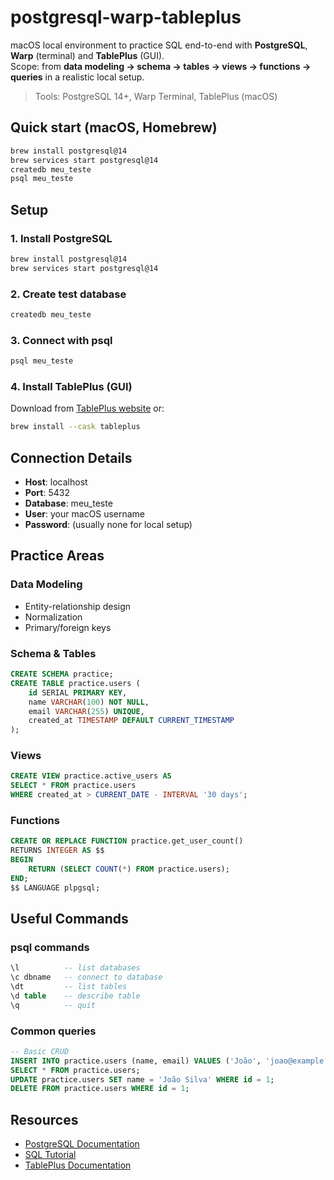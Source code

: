 # postgresql-warp-tableplus

macOS local environment to practice SQL end-to-end with **PostgreSQL**, **Warp** (terminal) and **TablePlus** (GUI).  
Scope: from **data modeling → schema → tables → views → functions → queries** in a realistic local setup.

> Tools: PostgreSQL 14+, Warp Terminal, TablePlus (macOS)

## Quick start (macOS, Homebrew)
```bash
brew install postgresql@14
brew services start postgresql@14
createdb meu_teste
psql meu_teste
```

## Setup

### 1. Install PostgreSQL
```bash
brew install postgresql@14
brew services start postgresql@14
```

### 2. Create test database
```bash
createdb meu_teste
```

### 3. Connect with psql
```bash
psql meu_teste
```

### 4. Install TablePlus (GUI)
Download from [TablePlus website](https://tableplus.com/) or:
```bash
brew install --cask tableplus
```

## Connection Details
- **Host**: localhost
- **Port**: 5432
- **Database**: meu_teste
- **User**: your macOS username
- **Password**: (usually none for local setup)

## Practice Areas

### Data Modeling
- Entity-relationship design
- Normalization
- Primary/foreign keys

### Schema & Tables
```sql
CREATE SCHEMA practice;
CREATE TABLE practice.users (
    id SERIAL PRIMARY KEY,
    name VARCHAR(100) NOT NULL,
    email VARCHAR(255) UNIQUE,
    created_at TIMESTAMP DEFAULT CURRENT_TIMESTAMP
);
```

### Views
```sql
CREATE VIEW practice.active_users AS
SELECT * FROM practice.users
WHERE created_at > CURRENT_DATE - INTERVAL '30 days';
```

### Functions
```sql
CREATE OR REPLACE FUNCTION practice.get_user_count()
RETURNS INTEGER AS $$
BEGIN
    RETURN (SELECT COUNT(*) FROM practice.users);
END;
$$ LANGUAGE plpgsql;
```

## Useful Commands

### psql commands
```sql
\l          -- list databases
\c dbname   -- connect to database
\dt         -- list tables
\d table    -- describe table
\q          -- quit
```

### Common queries
```sql
-- Basic CRUD
INSERT INTO practice.users (name, email) VALUES ('João', 'joao@example.com');
SELECT * FROM practice.users;
UPDATE practice.users SET name = 'João Silva' WHERE id = 1;
DELETE FROM practice.users WHERE id = 1;
```

## Resources
- [PostgreSQL Documentation](https://www.postgresql.org/docs/)
- [SQL Tutorial](https://www.w3schools.com/sql/)
- [TablePlus Documentation](https://docs.tableplus.com/)